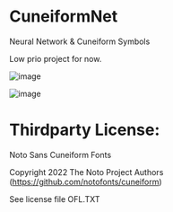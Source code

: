 # CuneiformNet
Neural Network & Cuneiform Symbols

Low prio project for now.

![image](https://github.com/user-attachments/assets/ad13cc06-5757-4cf9-bbed-db98493a598e)


![image](https://github.com/user-attachments/assets/a5dce9d0-74b4-494a-8702-5ee64f12e47c)



# Thirdparty License:

Noto Sans Cuneiform Fonts

Copyright 2022 The Noto Project Authors (https://github.com/notofonts/cuneiform)

See license file OFL.TXT
